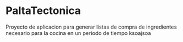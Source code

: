 # PaltaTectonica
Proyecto de aplicacion para generar listas de compra de ingredientes necesario para la cocina en un periodo de tiempo
ksoajsoa
